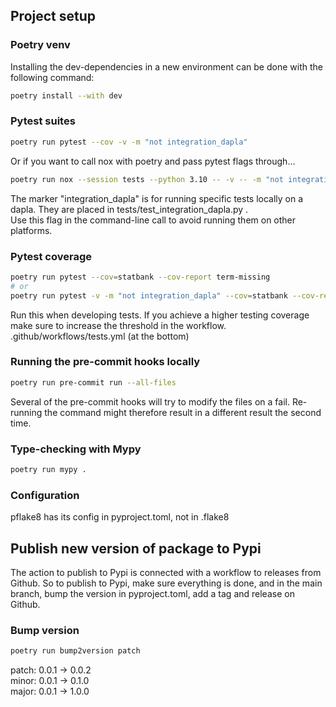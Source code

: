 ## Project setup

### Poetry venv
Installing the dev-dependencies in a new environment can be done with the following command:
```bash
poetry install --with dev
```

### Pytest suites
```bash
poetry run pytest --cov -v -m "not integration_dapla"
```

Or if you want to call nox with poetry and pass pytest flags through...
```bash
poetry run nox --session tests --python 3.10 -- -v -- -m "not integration_dapla"
```

The marker "integration_dapla" is for running specific tests locally on a dapla. They are placed in tests/test_integration_dapla.py .\
Use this flag in the command-line call to avoid running them on other platforms.


### Pytest coverage
```bash
poetry run pytest --cov=statbank --cov-report term-missing
# or
poetry run pytest -v -m "not integration_dapla" --cov=statbank --cov-report term-missing
```
Run this when developing tests.
If you achieve a higher testing coverage make sure to increase the threshold in the workflow.
.github/workflows/tests.yml
(at the bottom)

### Running the pre-commit hooks locally
```bash
poetry run pre-commit run --all-files
```
Several of the pre-commit hooks will try to modify the files on a fail. Re-running the command might therefore result in a different result the second time.

### Type-checking with Mypy
```bash
poetry run mypy .
```

### Configuration
pflake8 has its config in pyproject.toml, not in .flake8


## Publish new version of package to Pypi

The action to publish to Pypi is connected with a workflow to releases from Github.
So to publish to Pypi, make sure everything is done, and in the main branch, bump the version in pyproject.toml, add a tag and release on Github.

### Bump version
```bash
poetry run bump2version patch
```
patch: 0.0.1 -> 0.0.2 \
minor: 0.0.1 -> 0.1.0 \
major: 0.0.1 -> 1.0.0
